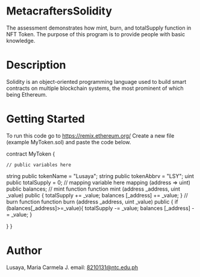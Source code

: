 # MetacraftersSolidity
The assessment demonstrates how mint, burn, and totalSupply function in NFT Token. The purpose of this program is to provide people with basic knowledge.

# Description
Solidity is an object-oriented programming language used to build smart contracts on multiple blockchain systems, the most prominent of which being Ethereum.

# Getting Started
To run this code go to https://remix.ethereum.org/
Create a new file (example MyToken.sol) and paste the code below.

contract MyToken {

    // public variables here
   string public tokenName = "Lusaya";
   string public tokenAbbrv = "LSY";
   uint public totalSupply = 0;
    // mapping variable here
   mapping (address => uint) public balances;
    // mint function
   function mint (address _address, uint _value) public {
       totalSupply += _value;
       balances [_address] += _value;
   }
    // burn function
   function burn (address _address, uint _value) public {
       if (balances[_address]>=_value){
       totalSupply -= _value;
       balances [_address] -= _value;
   }

}
}

# Author
Lusaya, Maria Carmela J.
email: 8210131@ntc.edu.ph
